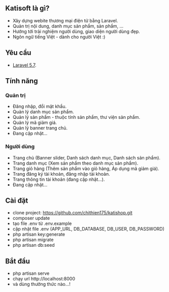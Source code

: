 ## Katisoft là gì?
- Xây dựng webite thương mại điện tử bằng Laravel.
- Quản trị nội dung, danh mục sản phẩm, sản phẩm, ...
- Hướng tới trải nghiệm người dùng, giao diện người dùng đẹp.
- Ngôn ngữ tiếng Việt - dành cho người Việt :)

## Yêu cầu
- [Laravel 5.7](https://laravel.com/docs/5.7).

## Tính năng
### Quản trị
- Đăng nhập, đổi mật khẩu.
- Quản lý danh mục sản phẩm.
- Quản lý sản phẩm - thuộc tính sản phẩm, thư viện sản phẩm.
- Quản lý mã giảm giá.
- Quản lý banner trang chủ.
- Đang cập nhật...
### Người dùng
- Trang chủ (Banner slider, Danh sách danh mục, Danh sách sản phẩm).
- Trang danh mục (Xem sản phẩm theo danh mục sản phẩm).
- Trang giỏ hàng (Thêm sản phẩm vào giỏ hàng, Áp dụng mã giảm giá).
- Trang đăng ký tài khoản, đăng nhập tài khoản.
- Trang thông tin tài khoản (đang cập nhật...).
- Đang cập nhật...

## Cài đặt
- clone project: https://github.com/chithien175/katishop.git
- composer update
- tạo file .env từ .env.example
- cập nhật file .env (APP_URL, DB_DATABASE, DB_USER, DB_PASSWORD)
- php artisan key:generate
- php artisan migrate
- php artisan db:seed

## Bắt đầu
- php artisan serve
- chạy url http://localhost:8000
- và dùng thưởng thức nào...!
